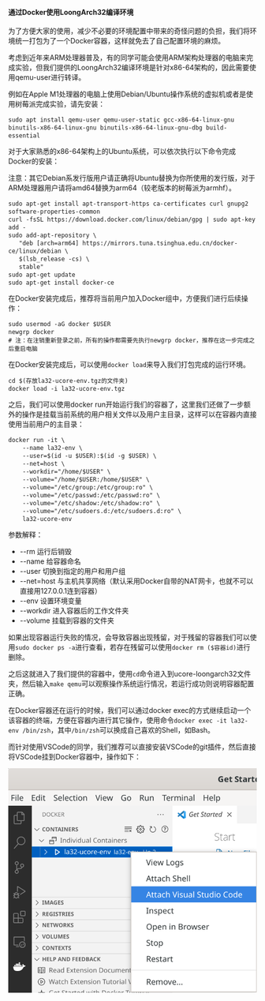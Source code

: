 
#### 通过Docker使用LoongArch32编译环境

为了方便大家的使用，减少不必要的环境配置中带来的奇怪问题的负担，我们将环境统一打包为了一个Docker容器，这样就免去了自己配置环境的麻烦。

考虑到近年来ARM处理器普及，有的同学可能会使用ARM架构处理器的电脑来完成实验，但我们提供的LoongArch32编译环境是针对x86-64架构的，因此需要使用qemu-user进行转译。

例如在Apple M1处理器的电脑上使用Debian/Ubuntu操作系统的虚拟机或者是使用树莓派完成实验，请先安装：

```
sudo apt install qemu-user qemu-user-static gcc-x86-64-linux-gnu binutils-x86-64-linux-gnu binutils-x86-64-linux-gnu-dbg build-essential
```


对于大家熟悉的x86-64架构上的Ubuntu系统，可以依次执行以下命令完成Docker的安装：

注意：其它Debian系发行版用户请正确将Ubuntu替换为你所使用的发行版，对于ARM处理器用户请将amd64替换为arm64（较老版本的树莓派为armhf）。

```shell
sudo apt-get install apt-transport-https ca-certificates curl gnupg2 software-properties-common
curl -fsSL https://download.docker.com/linux/debian/gpg | sudo apt-key add -
sudo add-apt-repository \
   "deb [arch=arm64] https://mirrors.tuna.tsinghua.edu.cn/docker-ce/linux/debian \
   $(lsb_release -cs) \
   stable"
sudo apt-get update
sudo apt-get install docker-ce
```



在Docker安装完成后，推荐将当前用户加入Docker组中，方便我们进行后续操作：

```
sudo usermod -aG docker $USER
newgrp docker
# 注：在注销重新登录之前，所有的操作都需要先执行newgrp docker，推荐在这一步完成之后重启电脑
```

在Docker安装完成后，可以使用`docker load`来导入我们打包完成的运行环境。

```shell
cd $(存放la32-ucore-env.tgz的文件夹)
docker load -i la32-ucore-env.tgz
```

之后，我们可以使用docker run开始运行我们的容器了，这里我们还做了一步额外的操作是挂载当前系统的用户相关文件以及用户主目录，这样可以在容器内直接使用当前用户的主目录：

```shell
docker run -it \
    --name la32-env \
    --user=$(id -u $USER):$(id -g $USER) \
    --net=host \
    --workdir="/home/$USER" \
    --volume="/home/$USER:/home/$USER" \
    --volume="/etc/group:/etc/group:ro" \
    --volume="/etc/passwd:/etc/passwd:ro" \
    --volume="/etc/shadow:/etc/shadow:ro" \
    --volume="/etc/sudoers.d:/etc/sudoers.d:ro" \
    la32-ucore-env
```

参数解释：
- --rm 运行后销毁
- --name 给容器命名
- --user 切换到指定的用户和用户组
- --net=host 与主机共享网络（默认采用Docker自带的NAT网卡，也就不可以直接用127.0.0.1连到容器）
- --env 设置环境变量
- --workdir 进入容器后的工作文件夹
- --volume 挂载到容器的文件夹


如果出现容器运行失败的情况，会导致容器出现残留，对于残留的容器我们可以使用`sudo docker ps -a`进行查看，若存在残留可以使用`docker rm ($容器id)`进行删除。

之后这就进入了我们提供的容器中，使用`cd`命令进入到ucore-loongarch32文件夹，然后输入`make qemu`可以观察操作系统运行情况，若运行成功则说明容器配置正确。

在Docker容器还在运行的时候，我们可以通过docker exec的方式继续启动一个该容器的终端，方便在容器内进行其它操作，使用命令`docker exec -it la32-env /bin/zsh`，其中`/bin/zsh`可以换成自己喜欢的Shell，如Bash。

而针对使用VSCode的同学，我们推荐可以直接安装VSCode的git插件，然后直接将VSCode挂到Docker容器中，操作如下：

![VSCode Docker](../lab0_figs/image003.png "VSCode attach Docker")